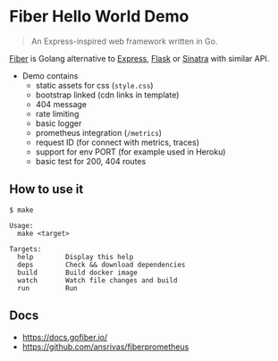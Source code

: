 # Fiber Hello World Demo

> An Express-inspired web framework written in Go.

[Fiber](https://gofiber.io/) is Golang alternative to [Express](https://expressjs.com/), [Flask](https://flask.palletsprojects.com/) or [Sinatra](http://sinatrarb.com/) with similar API.

- Demo contains
  - static assets for css (`style.css`)
  - bootstrap linked (cdn links in template)
  - 404 message
  - rate limiting
  - basic logger
  - prometheus integration (`/metrics`)
  - request ID (for connect with metrics, traces)
  - support for env PORT (for example used in Heroku)
  - basic test for 200, 404 routes

## How to use it

```
$ make

Usage:
  make <target>

Targets:
  help        Display this help
  deps        Check && download dependencies
  build       Build docker image
  watch       Watch file changes and build
  run         Run
```

## Docs

- https://docs.gofiber.io/
- https://github.com/ansrivas/fiberprometheus

